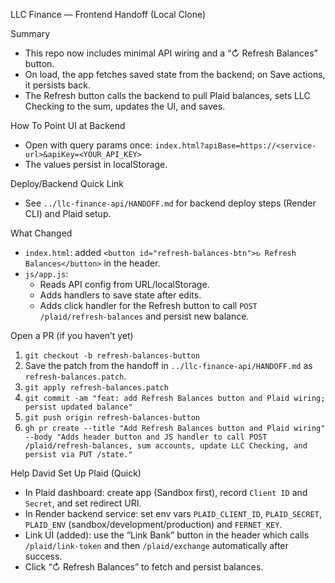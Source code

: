 LLC Finance — Frontend Handoff (Local Clone)

Summary
- This repo now includes minimal API wiring and a “↻ Refresh Balances” button.
- On load, the app fetches saved state from the backend; on Save actions, it persists back.
- The Refresh button calls the backend to pull Plaid balances, sets LLC Checking to the sum, updates the UI, and saves.

How To Point UI at Backend
- Open with query params once: `index.html?apiBase=https://<service-url>&apiKey=<YOUR_API_KEY>`
- The values persist in localStorage.

Deploy/Backend Quick Link
- See `../llc-finance-api/HANDOFF.md` for backend deploy steps (Render CLI) and Plaid setup.

What Changed
- `index.html`: added `<button id="refresh-balances-btn">↻ Refresh Balances</button>` in the header.
- `js/app.js`:
  - Reads API config from URL/localStorage.
  - Adds handlers to save state after edits.
  - Adds click handler for the Refresh button to call `POST /plaid/refresh-balances` and persist new balance.

Open a PR (if you haven’t yet)
1. `git checkout -b refresh-balances-button`
2. Save the patch from the handoff in `../llc-finance-api/HANDOFF.md` as `refresh-balances.patch`.
3. `git apply refresh-balances.patch`
4. `git commit -am "feat: add Refresh Balances button and Plaid wiring; persist updated balance"`
5. `git push origin refresh-balances-button`
6. `gh pr create --title "Add Refresh Balances button and Plaid wiring" --body "Adds header button and JS handler to call POST /plaid/refresh-balances, sum accounts, update LLC Checking, and persist via PUT /state."`

Help David Set Up Plaid (Quick)
- In Plaid dashboard: create app (Sandbox first), record `Client ID` and `Secret`, and set redirect URI.
- In Render backend service: set env vars `PLAID_CLIENT_ID`, `PLAID_SECRET`, `PLAID_ENV` (sandbox/development/production) and `FERNET_KEY`.
- Link UI (added): use the “Link Bank” button in the header which calls `/plaid/link-token` and then `/plaid/exchange` automatically after success.
- Click “↻ Refresh Balances” to fetch and persist balances.
